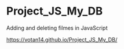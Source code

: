 # Project_JS_My_DB


Adding and deleting filmes in JavaScript

https://votan14.github.io/Project_JS_My_DB/
